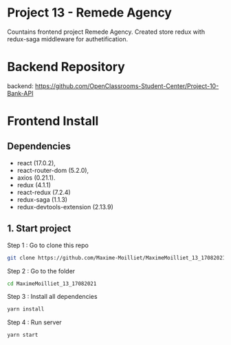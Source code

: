 # Project 13 - Remede Agency

Countains frontend project Remede Agency. Created store redux with redux-saga middleware for authetification.

# Backend Repository

backend: https://github.com/OpenClassrooms-Student-Center/Project-10-Bank-API

# Frontend Install

## Dependencies
   - react (17.0.2), 
   - react-router-dom (5.2.0),
   - axios (0.21.1).
   - redux (4.1.1)
   - react-redux (7.2.4)
   - redux-saga (1.1.3)
   - redux-devtools-extension (2.13.9)


## 1. Start project

Step 1 : Go to clone this repo

```bash
git clone https://github.com/Maxime-Moilliet/MaximeMoilliet_13_17082021
``` 

Step 2 : Go to the folder

```bash
cd MaximeMoilliet_13_17082021
```

Step 3 : Install all dependencies

```bash
yarn install
```

Step 4 : Run server

```bash
yarn start
```